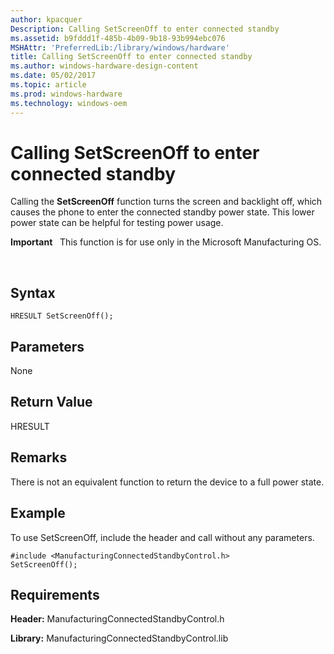```yaml
---
author: kpacquer
Description: Calling SetScreenOff to enter connected standby
ms.assetid: b9fddd1f-485b-4b09-9b18-93b994ebc076
MSHAttr: 'PreferredLib:/library/windows/hardware'
title: Calling SetScreenOff to enter connected standby
ms.author: windows-hardware-design-content
ms.date: 05/02/2017
ms.topic: article
ms.prod: windows-hardware
ms.technology: windows-oem
---
```


# Calling SetScreenOff to enter connected standby


Calling the **SetScreenOff** function turns the screen and backlight off, which causes the phone to enter the connected standby power state. This lower power state can be helpful for testing power usage.

**Important**  
This function is for use only in the Microsoft Manufacturing OS.

 

## <span id="Syntax"></span><span id="syntax"></span><span id="SYNTAX"></span>Syntax


``` syntax
HRESULT SetScreenOff();
```

## <span id="Parameters"></span><span id="parameters"></span><span id="PARAMETERS"></span>Parameters


None

## <span id="Return_Value"></span><span id="return_value"></span><span id="RETURN_VALUE"></span>Return Value


HRESULT

## <span id="Remarks"></span><span id="remarks"></span><span id="REMARKS"></span>Remarks


There is not an equivalent function to return the device to a full power state.

## <span id="Example"></span><span id="example"></span><span id="EXAMPLE"></span>Example


To use SetScreenOff, include the header and call without any parameters.

``` syntax
#include <ManufacturingConnectedStandbyControl.h>
SetScreenOff();
```

## <span id="Requirements"></span><span id="requirements"></span><span id="REQUIREMENTS"></span>Requirements


**Header:** ManufacturingConnectedStandbyControl.h

**Library:** ManufacturingConnectedStandbyControl.lib

 

 





